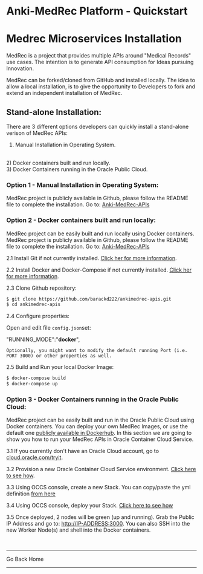 **Anki-MedRec Platform - Quickstart**
===================


# Medrec Microservices Installation 

MedRec is a project that provides multiple APIs around "Medical Records" use cases. The intention is to generate API consumption for Ideas pursuing Innovation. 

MedRec can be forked/cloned from GitHub and installed locally. The idea to allow a local installation, is to give the opportunity to Developers to fork and extend an independent installation of MedRec.


## Stand-alone Installation: 

There are 3 different options developers can quickly install a stand-alone verison of MedRec APIs:

1) Manual Installation in Operating System.
<br>
2) Docker containers built and run locally.
<br>
3) Docker Containers running in the Oracle Public Cloud. 
<br>

### Option 1 - Manual Installation in Operating System:

MedRec project is publicly available in Github, please follow the README file to complete the installation. Go to: [Anki-MedRec-APIs](https://github.com/barackd222/ankimedrec-apis)

### Option 2 - Docker containers built and run locally:

MedRec project can be easily built and run locally using Docker containers. MedRec project is publicly available in Github, please follow the README file to complete the installation. Go to: [Anki-MedRec-APIs](https://github.com/barackd222/ankimedrec-apis)


2.1 Install Git if not currently installed. [Click her for more information](https://git-scm.com/book/en/v2/Getting-Started-Installing-Git).

2.2 Install Docker and Docker-Compose if not currently installed. [Click her for more information](https://docs.docker.com/compose/install/).

2.3 Clone Github repository:
```bash
$ git clone https://github.com/barackd222/ankimedrec-apis.git
$ cd ankimedrec-apis
```
2.4 Configure properties:

Open and edit file `config.json`set:

"RUNNING_MODE":"**docker**",

`Optionally, you might want to modify the default running Port (i.e. PORT 3000) or other properties as well.`

2.5 Build and Run your local Docker Image:
```bash
$ docker-compose build
$ docker-compose up
```


### Option 3 - Docker Containers running in the Oracle Public Cloud:

MedRec project can be easily built and run in the Oracle Public Cloud using Docker containers. You can deploy your own MedRec Images, or use the default one [publicly available in Dockerhub](https://hub.docker.com/r/barackd222/ankimedrec-apis/). In this section we are going to show you how to run your MedRec APIs in Oracle Container Cloud Service.


3.1 If you currently don't have an Oracle Cloud account, go to [cloud.oracle.com/tryit](https://cloud.oracle.com/tryit).

3.2 Provision a new Oracle Container Cloud Service environment. [Click here to see how](https://redthunder.blog/2017/01/16/occs-provisioning/).

3.3 Using OCCS console, create a new Stack. You can copy/paste the yml definition [from here](http://www.oracle.com)

3.4 Using OCCS console, deploy your Stack. [Click here to see how](https://redthunder.blog/2017/02/02/first-experience-using-the-oracle-container-cloud-service/)

3.5 Once deployed, 2 nodes will be green (up and running). Grab the Public IP Address and go to: [http://IP-ADDRESS:3000](http://IP-ADDRESS:3000). You can also SSH into the new Worker Node(s) and shell into the Docker containers.




<br>
<hr />
<a hr
ef="index" class="btn" >Go Back Home</a>
<hr />

